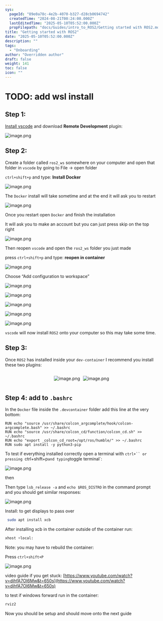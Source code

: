 ```yaml
---
sys:
  pageId: "89e0a78c-4e2b-4070-b327-d28cb0694742"
  createdTime: "2024-08-21T00:24:00.000Z"
  lastEditedTime: "2025-05-10T05:52:00.000Z"
  propFilepath: "docs/Guides/intro_to_ROS2/Getting started with ROS2.md"
title: "Getting started with ROS2"
date: "2025-05-10T05:52:00.000Z"
description: ""
tags:
  - "Onboarding"
author: "Overridden author"
draft: false
weight: 141
toc: false
icon: ""
---
```


# TODO: add wsl install

## Step 1:

[Install vscode](https://code.visualstudio.com/download) and download **Remote Development** plugin:

![image.png](https://prod-files-secure.s3.us-west-2.amazonaws.com/d518164a-d88e-44d1-a4ee-3adb3bd8bce0/efb52993-1881-4a40-b95e-6f020334f022/image.png?X-Amz-Algorithm=AWS4-HMAC-SHA256&X-Amz-Content-Sha256=UNSIGNED-PAYLOAD&X-Amz-Credential=ASIAZI2LB466XE6CRFDO%2F20250616%2Fus-west-2%2Fs3%2Faws4_request&X-Amz-Date=20250616T220852Z&X-Amz-Expires=3600&X-Amz-Security-Token=IQoJb3JpZ2luX2VjEH0aCXVzLXdlc3QtMiJHMEUCIQDql3JDgF1e5UtXq%2Bsd1ZBp%2FJJcxFhY9HU1fov7e4P%2BYwIgVAxyYfRs9ocwhTa2%2FAIsO6nlkNt%2BRXuprpqY2EiCW1Eq%2FwMIZhAAGgw2Mzc0MjMxODM4MDUiDMiIuHai1kQEucNigyrcA3AXFoFFkcS0uATmOlV%2FUoeIuQhNzvsHHzjzCnBh2y%2FOxDCxo7FLV44%2BrXxbF8bw3kzFEJGmpn16eVLH%2FjCUtuLxBGNMKit9J%2BZ0xJ8z8OS%2F6facV1nLGTsLByCR4kOqrfAvfKxW0TiU%2BcDXfCfdqIc3rpLIbKdc2liU0cvS8AsOUoypFnm8rU%2FoKzNgwlSpaqQhomN6pJX8XBkUmBir2%2BghMSUFB6cIJ%2BBG7W6au0fMm8KgB1JDP%2BRtbxztcePby8%2FzlyxLMXZySQN0qHU%2F472sbAahl1Yo9ooRS5k4Kh%2B5dyTJaneqBFbJQa2xi2HM2bVSvdMugnGILLc8bIaP%2ByXijzJPCv%2BTFBN1%2BOp9TNjAMInyfsWHTZDzZtw4TYIfIeWYhYa7v1iDHoATfA6PJYu33%2FwPJ%2FlQazoSerJEHSkyL4xrRhsbeiJvXRFA0VgmOJZKsHK9%2BpzQMVo%2FybdHppp99lNEAlFbGUieVLmpzA6TpTudqA2ShwdlKsKyACFMyRGY7woKStWrrSW1lROL4Iu4H%2F3sR8ZhJCkTEHT8k%2FAplHuJroxpFBQ3nUjuxtZRZ2lQ6EyMt5C%2FrCg9QXTJvBLjOXP07Bi3L5a6HXQiUwsnJXcSHoVvDSvVu%2F0bMMCOwsIGOqUBidbkZ3XWZzcrqUB0Z8P3V61d%2BL%2Bh8Kc1G3UAc37CzqHdKaN0IxnszaIJqH17NmbFQu0YEBMHoEZNOAE76GmXiQYR7DofSwyoTVTW0V8VqrONqCnu8OjiQwloSqoZdln1Z3WDnb1idzfJIPMgNloCA%2FRWgng8wrnk0Q%2BzGrJfrl0kID68I9qao74OhHdCKW3kIDFJIWi%2B9VXojwyBufK7%2FIS5%2BrZS&X-Amz-Signature=81dce52d78b28eb588fea65d48bca786cd0884b8055efad4be582aa6e158cb4d&X-Amz-SignedHeaders=host&x-amz-checksum-mode=ENABLED&x-id=GetObject)

## Step 2:

Create a folder called `ros2_ws` somewhere on your computer and open that folder in `vscode` by going to File → open folder 

`ctrl+shift+p` and type: **Install Docker**

![image.png](https://prod-files-secure.s3.us-west-2.amazonaws.com/d518164a-d88e-44d1-a4ee-3adb3bd8bce0/2269dc0e-1cd5-47ff-bceb-c04ad9b2eab0/image.png?X-Amz-Algorithm=AWS4-HMAC-SHA256&X-Amz-Content-Sha256=UNSIGNED-PAYLOAD&X-Amz-Credential=ASIAZI2LB466XE6CRFDO%2F20250616%2Fus-west-2%2Fs3%2Faws4_request&X-Amz-Date=20250616T220851Z&X-Amz-Expires=3600&X-Amz-Security-Token=IQoJb3JpZ2luX2VjEH0aCXVzLXdlc3QtMiJHMEUCIQDql3JDgF1e5UtXq%2Bsd1ZBp%2FJJcxFhY9HU1fov7e4P%2BYwIgVAxyYfRs9ocwhTa2%2FAIsO6nlkNt%2BRXuprpqY2EiCW1Eq%2FwMIZhAAGgw2Mzc0MjMxODM4MDUiDMiIuHai1kQEucNigyrcA3AXFoFFkcS0uATmOlV%2FUoeIuQhNzvsHHzjzCnBh2y%2FOxDCxo7FLV44%2BrXxbF8bw3kzFEJGmpn16eVLH%2FjCUtuLxBGNMKit9J%2BZ0xJ8z8OS%2F6facV1nLGTsLByCR4kOqrfAvfKxW0TiU%2BcDXfCfdqIc3rpLIbKdc2liU0cvS8AsOUoypFnm8rU%2FoKzNgwlSpaqQhomN6pJX8XBkUmBir2%2BghMSUFB6cIJ%2BBG7W6au0fMm8KgB1JDP%2BRtbxztcePby8%2FzlyxLMXZySQN0qHU%2F472sbAahl1Yo9ooRS5k4Kh%2B5dyTJaneqBFbJQa2xi2HM2bVSvdMugnGILLc8bIaP%2ByXijzJPCv%2BTFBN1%2BOp9TNjAMInyfsWHTZDzZtw4TYIfIeWYhYa7v1iDHoATfA6PJYu33%2FwPJ%2FlQazoSerJEHSkyL4xrRhsbeiJvXRFA0VgmOJZKsHK9%2BpzQMVo%2FybdHppp99lNEAlFbGUieVLmpzA6TpTudqA2ShwdlKsKyACFMyRGY7woKStWrrSW1lROL4Iu4H%2F3sR8ZhJCkTEHT8k%2FAplHuJroxpFBQ3nUjuxtZRZ2lQ6EyMt5C%2FrCg9QXTJvBLjOXP07Bi3L5a6HXQiUwsnJXcSHoVvDSvVu%2F0bMMCOwsIGOqUBidbkZ3XWZzcrqUB0Z8P3V61d%2BL%2Bh8Kc1G3UAc37CzqHdKaN0IxnszaIJqH17NmbFQu0YEBMHoEZNOAE76GmXiQYR7DofSwyoTVTW0V8VqrONqCnu8OjiQwloSqoZdln1Z3WDnb1idzfJIPMgNloCA%2FRWgng8wrnk0Q%2BzGrJfrl0kID68I9qao74OhHdCKW3kIDFJIWi%2B9VXojwyBufK7%2FIS5%2BrZS&X-Amz-Signature=13a566cbdee27698ddf4e070f8272afdafd9fc79c379ec4b8176100aabf92f62&X-Amz-SignedHeaders=host&x-amz-checksum-mode=ENABLED&x-id=GetObject)

The `Docker` install will take sometime and at the end it will ask you to restart

![image.png](https://prod-files-secure.s3.us-west-2.amazonaws.com/d518164a-d88e-44d1-a4ee-3adb3bd8bce0/ed233f78-be33-4b1f-b89c-9c346c0e961e/image.png?X-Amz-Algorithm=AWS4-HMAC-SHA256&X-Amz-Content-Sha256=UNSIGNED-PAYLOAD&X-Amz-Credential=ASIAZI2LB466XE6CRFDO%2F20250616%2Fus-west-2%2Fs3%2Faws4_request&X-Amz-Date=20250616T220851Z&X-Amz-Expires=3600&X-Amz-Security-Token=IQoJb3JpZ2luX2VjEH0aCXVzLXdlc3QtMiJHMEUCIQDql3JDgF1e5UtXq%2Bsd1ZBp%2FJJcxFhY9HU1fov7e4P%2BYwIgVAxyYfRs9ocwhTa2%2FAIsO6nlkNt%2BRXuprpqY2EiCW1Eq%2FwMIZhAAGgw2Mzc0MjMxODM4MDUiDMiIuHai1kQEucNigyrcA3AXFoFFkcS0uATmOlV%2FUoeIuQhNzvsHHzjzCnBh2y%2FOxDCxo7FLV44%2BrXxbF8bw3kzFEJGmpn16eVLH%2FjCUtuLxBGNMKit9J%2BZ0xJ8z8OS%2F6facV1nLGTsLByCR4kOqrfAvfKxW0TiU%2BcDXfCfdqIc3rpLIbKdc2liU0cvS8AsOUoypFnm8rU%2FoKzNgwlSpaqQhomN6pJX8XBkUmBir2%2BghMSUFB6cIJ%2BBG7W6au0fMm8KgB1JDP%2BRtbxztcePby8%2FzlyxLMXZySQN0qHU%2F472sbAahl1Yo9ooRS5k4Kh%2B5dyTJaneqBFbJQa2xi2HM2bVSvdMugnGILLc8bIaP%2ByXijzJPCv%2BTFBN1%2BOp9TNjAMInyfsWHTZDzZtw4TYIfIeWYhYa7v1iDHoATfA6PJYu33%2FwPJ%2FlQazoSerJEHSkyL4xrRhsbeiJvXRFA0VgmOJZKsHK9%2BpzQMVo%2FybdHppp99lNEAlFbGUieVLmpzA6TpTudqA2ShwdlKsKyACFMyRGY7woKStWrrSW1lROL4Iu4H%2F3sR8ZhJCkTEHT8k%2FAplHuJroxpFBQ3nUjuxtZRZ2lQ6EyMt5C%2FrCg9QXTJvBLjOXP07Bi3L5a6HXQiUwsnJXcSHoVvDSvVu%2F0bMMCOwsIGOqUBidbkZ3XWZzcrqUB0Z8P3V61d%2BL%2Bh8Kc1G3UAc37CzqHdKaN0IxnszaIJqH17NmbFQu0YEBMHoEZNOAE76GmXiQYR7DofSwyoTVTW0V8VqrONqCnu8OjiQwloSqoZdln1Z3WDnb1idzfJIPMgNloCA%2FRWgng8wrnk0Q%2BzGrJfrl0kID68I9qao74OhHdCKW3kIDFJIWi%2B9VXojwyBufK7%2FIS5%2BrZS&X-Amz-Signature=0f7eb417d2968000a3e7f3f0c593efd206ee8c849254672d6f4d1dd3d4be6c61&X-Amz-SignedHeaders=host&x-amz-checksum-mode=ENABLED&x-id=GetObject)

Once you restart open `Docker` and finish the installation

It will ask you to make an account but you can just press skip on the top right

![image.png](https://prod-files-secure.s3.us-west-2.amazonaws.com/d518164a-d88e-44d1-a4ee-3adb3bd8bce0/21010ad9-1659-4fd9-9f59-9932a09b2a3d/image.png?X-Amz-Algorithm=AWS4-HMAC-SHA256&X-Amz-Content-Sha256=UNSIGNED-PAYLOAD&X-Amz-Credential=ASIAZI2LB466XE6CRFDO%2F20250616%2Fus-west-2%2Fs3%2Faws4_request&X-Amz-Date=20250616T220851Z&X-Amz-Expires=3600&X-Amz-Security-Token=IQoJb3JpZ2luX2VjEH0aCXVzLXdlc3QtMiJHMEUCIQDql3JDgF1e5UtXq%2Bsd1ZBp%2FJJcxFhY9HU1fov7e4P%2BYwIgVAxyYfRs9ocwhTa2%2FAIsO6nlkNt%2BRXuprpqY2EiCW1Eq%2FwMIZhAAGgw2Mzc0MjMxODM4MDUiDMiIuHai1kQEucNigyrcA3AXFoFFkcS0uATmOlV%2FUoeIuQhNzvsHHzjzCnBh2y%2FOxDCxo7FLV44%2BrXxbF8bw3kzFEJGmpn16eVLH%2FjCUtuLxBGNMKit9J%2BZ0xJ8z8OS%2F6facV1nLGTsLByCR4kOqrfAvfKxW0TiU%2BcDXfCfdqIc3rpLIbKdc2liU0cvS8AsOUoypFnm8rU%2FoKzNgwlSpaqQhomN6pJX8XBkUmBir2%2BghMSUFB6cIJ%2BBG7W6au0fMm8KgB1JDP%2BRtbxztcePby8%2FzlyxLMXZySQN0qHU%2F472sbAahl1Yo9ooRS5k4Kh%2B5dyTJaneqBFbJQa2xi2HM2bVSvdMugnGILLc8bIaP%2ByXijzJPCv%2BTFBN1%2BOp9TNjAMInyfsWHTZDzZtw4TYIfIeWYhYa7v1iDHoATfA6PJYu33%2FwPJ%2FlQazoSerJEHSkyL4xrRhsbeiJvXRFA0VgmOJZKsHK9%2BpzQMVo%2FybdHppp99lNEAlFbGUieVLmpzA6TpTudqA2ShwdlKsKyACFMyRGY7woKStWrrSW1lROL4Iu4H%2F3sR8ZhJCkTEHT8k%2FAplHuJroxpFBQ3nUjuxtZRZ2lQ6EyMt5C%2FrCg9QXTJvBLjOXP07Bi3L5a6HXQiUwsnJXcSHoVvDSvVu%2F0bMMCOwsIGOqUBidbkZ3XWZzcrqUB0Z8P3V61d%2BL%2Bh8Kc1G3UAc37CzqHdKaN0IxnszaIJqH17NmbFQu0YEBMHoEZNOAE76GmXiQYR7DofSwyoTVTW0V8VqrONqCnu8OjiQwloSqoZdln1Z3WDnb1idzfJIPMgNloCA%2FRWgng8wrnk0Q%2BzGrJfrl0kID68I9qao74OhHdCKW3kIDFJIWi%2B9VXojwyBufK7%2FIS5%2BrZS&X-Amz-Signature=f978d6c5e49bce590e9fe7aa0d1a10d8a605b7f65e512516014834b226da5225&X-Amz-SignedHeaders=host&x-amz-checksum-mode=ENABLED&x-id=GetObject)

Then reopen `vscode` and open the `ros2_ws` folder you just made

press `ctrl+shift+p` and type: **reopen in container**

![image.png](https://prod-files-secure.s3.us-west-2.amazonaws.com/d518164a-d88e-44d1-a4ee-3adb3bd8bce0/4e93b8c2-41ad-488c-8095-c74205196118/image.png?X-Amz-Algorithm=AWS4-HMAC-SHA256&X-Amz-Content-Sha256=UNSIGNED-PAYLOAD&X-Amz-Credential=ASIAZI2LB466XE6CRFDO%2F20250616%2Fus-west-2%2Fs3%2Faws4_request&X-Amz-Date=20250616T220851Z&X-Amz-Expires=3600&X-Amz-Security-Token=IQoJb3JpZ2luX2VjEH0aCXVzLXdlc3QtMiJHMEUCIQDql3JDgF1e5UtXq%2Bsd1ZBp%2FJJcxFhY9HU1fov7e4P%2BYwIgVAxyYfRs9ocwhTa2%2FAIsO6nlkNt%2BRXuprpqY2EiCW1Eq%2FwMIZhAAGgw2Mzc0MjMxODM4MDUiDMiIuHai1kQEucNigyrcA3AXFoFFkcS0uATmOlV%2FUoeIuQhNzvsHHzjzCnBh2y%2FOxDCxo7FLV44%2BrXxbF8bw3kzFEJGmpn16eVLH%2FjCUtuLxBGNMKit9J%2BZ0xJ8z8OS%2F6facV1nLGTsLByCR4kOqrfAvfKxW0TiU%2BcDXfCfdqIc3rpLIbKdc2liU0cvS8AsOUoypFnm8rU%2FoKzNgwlSpaqQhomN6pJX8XBkUmBir2%2BghMSUFB6cIJ%2BBG7W6au0fMm8KgB1JDP%2BRtbxztcePby8%2FzlyxLMXZySQN0qHU%2F472sbAahl1Yo9ooRS5k4Kh%2B5dyTJaneqBFbJQa2xi2HM2bVSvdMugnGILLc8bIaP%2ByXijzJPCv%2BTFBN1%2BOp9TNjAMInyfsWHTZDzZtw4TYIfIeWYhYa7v1iDHoATfA6PJYu33%2FwPJ%2FlQazoSerJEHSkyL4xrRhsbeiJvXRFA0VgmOJZKsHK9%2BpzQMVo%2FybdHppp99lNEAlFbGUieVLmpzA6TpTudqA2ShwdlKsKyACFMyRGY7woKStWrrSW1lROL4Iu4H%2F3sR8ZhJCkTEHT8k%2FAplHuJroxpFBQ3nUjuxtZRZ2lQ6EyMt5C%2FrCg9QXTJvBLjOXP07Bi3L5a6HXQiUwsnJXcSHoVvDSvVu%2F0bMMCOwsIGOqUBidbkZ3XWZzcrqUB0Z8P3V61d%2BL%2Bh8Kc1G3UAc37CzqHdKaN0IxnszaIJqH17NmbFQu0YEBMHoEZNOAE76GmXiQYR7DofSwyoTVTW0V8VqrONqCnu8OjiQwloSqoZdln1Z3WDnb1idzfJIPMgNloCA%2FRWgng8wrnk0Q%2BzGrJfrl0kID68I9qao74OhHdCKW3kIDFJIWi%2B9VXojwyBufK7%2FIS5%2BrZS&X-Amz-Signature=d05db8d29a1f7fcc34209a796949fe32b074fc8be2613fe1ee853142e78f317c&X-Amz-SignedHeaders=host&x-amz-checksum-mode=ENABLED&x-id=GetObject)

Choose “Add configuration to workspace”

![image.png](https://prod-files-secure.s3.us-west-2.amazonaws.com/d518164a-d88e-44d1-a4ee-3adb3bd8bce0/9560b282-5060-4989-ba37-97e7b2c22476/image.png?X-Amz-Algorithm=AWS4-HMAC-SHA256&X-Amz-Content-Sha256=UNSIGNED-PAYLOAD&X-Amz-Credential=ASIAZI2LB466XE6CRFDO%2F20250616%2Fus-west-2%2Fs3%2Faws4_request&X-Amz-Date=20250616T220851Z&X-Amz-Expires=3600&X-Amz-Security-Token=IQoJb3JpZ2luX2VjEH0aCXVzLXdlc3QtMiJHMEUCIQDql3JDgF1e5UtXq%2Bsd1ZBp%2FJJcxFhY9HU1fov7e4P%2BYwIgVAxyYfRs9ocwhTa2%2FAIsO6nlkNt%2BRXuprpqY2EiCW1Eq%2FwMIZhAAGgw2Mzc0MjMxODM4MDUiDMiIuHai1kQEucNigyrcA3AXFoFFkcS0uATmOlV%2FUoeIuQhNzvsHHzjzCnBh2y%2FOxDCxo7FLV44%2BrXxbF8bw3kzFEJGmpn16eVLH%2FjCUtuLxBGNMKit9J%2BZ0xJ8z8OS%2F6facV1nLGTsLByCR4kOqrfAvfKxW0TiU%2BcDXfCfdqIc3rpLIbKdc2liU0cvS8AsOUoypFnm8rU%2FoKzNgwlSpaqQhomN6pJX8XBkUmBir2%2BghMSUFB6cIJ%2BBG7W6au0fMm8KgB1JDP%2BRtbxztcePby8%2FzlyxLMXZySQN0qHU%2F472sbAahl1Yo9ooRS5k4Kh%2B5dyTJaneqBFbJQa2xi2HM2bVSvdMugnGILLc8bIaP%2ByXijzJPCv%2BTFBN1%2BOp9TNjAMInyfsWHTZDzZtw4TYIfIeWYhYa7v1iDHoATfA6PJYu33%2FwPJ%2FlQazoSerJEHSkyL4xrRhsbeiJvXRFA0VgmOJZKsHK9%2BpzQMVo%2FybdHppp99lNEAlFbGUieVLmpzA6TpTudqA2ShwdlKsKyACFMyRGY7woKStWrrSW1lROL4Iu4H%2F3sR8ZhJCkTEHT8k%2FAplHuJroxpFBQ3nUjuxtZRZ2lQ6EyMt5C%2FrCg9QXTJvBLjOXP07Bi3L5a6HXQiUwsnJXcSHoVvDSvVu%2F0bMMCOwsIGOqUBidbkZ3XWZzcrqUB0Z8P3V61d%2BL%2Bh8Kc1G3UAc37CzqHdKaN0IxnszaIJqH17NmbFQu0YEBMHoEZNOAE76GmXiQYR7DofSwyoTVTW0V8VqrONqCnu8OjiQwloSqoZdln1Z3WDnb1idzfJIPMgNloCA%2FRWgng8wrnk0Q%2BzGrJfrl0kID68I9qao74OhHdCKW3kIDFJIWi%2B9VXojwyBufK7%2FIS5%2BrZS&X-Amz-Signature=3643c359cdf32ed77eb9b3600865c0f80b0294f42f5c147deb06bc35dc768d13&X-Amz-SignedHeaders=host&x-amz-checksum-mode=ENABLED&x-id=GetObject)

![image.png](https://prod-files-secure.s3.us-west-2.amazonaws.com/d518164a-d88e-44d1-a4ee-3adb3bd8bce0/2ee63f81-886b-48e8-a553-dc6e5eac99e4/image.png?X-Amz-Algorithm=AWS4-HMAC-SHA256&X-Amz-Content-Sha256=UNSIGNED-PAYLOAD&X-Amz-Credential=ASIAZI2LB466XE6CRFDO%2F20250616%2Fus-west-2%2Fs3%2Faws4_request&X-Amz-Date=20250616T220852Z&X-Amz-Expires=3600&X-Amz-Security-Token=IQoJb3JpZ2luX2VjEH0aCXVzLXdlc3QtMiJHMEUCIQDql3JDgF1e5UtXq%2Bsd1ZBp%2FJJcxFhY9HU1fov7e4P%2BYwIgVAxyYfRs9ocwhTa2%2FAIsO6nlkNt%2BRXuprpqY2EiCW1Eq%2FwMIZhAAGgw2Mzc0MjMxODM4MDUiDMiIuHai1kQEucNigyrcA3AXFoFFkcS0uATmOlV%2FUoeIuQhNzvsHHzjzCnBh2y%2FOxDCxo7FLV44%2BrXxbF8bw3kzFEJGmpn16eVLH%2FjCUtuLxBGNMKit9J%2BZ0xJ8z8OS%2F6facV1nLGTsLByCR4kOqrfAvfKxW0TiU%2BcDXfCfdqIc3rpLIbKdc2liU0cvS8AsOUoypFnm8rU%2FoKzNgwlSpaqQhomN6pJX8XBkUmBir2%2BghMSUFB6cIJ%2BBG7W6au0fMm8KgB1JDP%2BRtbxztcePby8%2FzlyxLMXZySQN0qHU%2F472sbAahl1Yo9ooRS5k4Kh%2B5dyTJaneqBFbJQa2xi2HM2bVSvdMugnGILLc8bIaP%2ByXijzJPCv%2BTFBN1%2BOp9TNjAMInyfsWHTZDzZtw4TYIfIeWYhYa7v1iDHoATfA6PJYu33%2FwPJ%2FlQazoSerJEHSkyL4xrRhsbeiJvXRFA0VgmOJZKsHK9%2BpzQMVo%2FybdHppp99lNEAlFbGUieVLmpzA6TpTudqA2ShwdlKsKyACFMyRGY7woKStWrrSW1lROL4Iu4H%2F3sR8ZhJCkTEHT8k%2FAplHuJroxpFBQ3nUjuxtZRZ2lQ6EyMt5C%2FrCg9QXTJvBLjOXP07Bi3L5a6HXQiUwsnJXcSHoVvDSvVu%2F0bMMCOwsIGOqUBidbkZ3XWZzcrqUB0Z8P3V61d%2BL%2Bh8Kc1G3UAc37CzqHdKaN0IxnszaIJqH17NmbFQu0YEBMHoEZNOAE76GmXiQYR7DofSwyoTVTW0V8VqrONqCnu8OjiQwloSqoZdln1Z3WDnb1idzfJIPMgNloCA%2FRWgng8wrnk0Q%2BzGrJfrl0kID68I9qao74OhHdCKW3kIDFJIWi%2B9VXojwyBufK7%2FIS5%2BrZS&X-Amz-Signature=e652fc9396c53ec4c1556b51365d0e12346ac3ba8c5854b74677c06cbb88377b&X-Amz-SignedHeaders=host&x-amz-checksum-mode=ENABLED&x-id=GetObject)

![image.png](https://prod-files-secure.s3.us-west-2.amazonaws.com/d518164a-d88e-44d1-a4ee-3adb3bd8bce0/ae1580b2-b048-407e-aed9-b584224a7a04/image.png?X-Amz-Algorithm=AWS4-HMAC-SHA256&X-Amz-Content-Sha256=UNSIGNED-PAYLOAD&X-Amz-Credential=ASIAZI2LB466XE6CRFDO%2F20250616%2Fus-west-2%2Fs3%2Faws4_request&X-Amz-Date=20250616T220851Z&X-Amz-Expires=3600&X-Amz-Security-Token=IQoJb3JpZ2luX2VjEH0aCXVzLXdlc3QtMiJHMEUCIQDql3JDgF1e5UtXq%2Bsd1ZBp%2FJJcxFhY9HU1fov7e4P%2BYwIgVAxyYfRs9ocwhTa2%2FAIsO6nlkNt%2BRXuprpqY2EiCW1Eq%2FwMIZhAAGgw2Mzc0MjMxODM4MDUiDMiIuHai1kQEucNigyrcA3AXFoFFkcS0uATmOlV%2FUoeIuQhNzvsHHzjzCnBh2y%2FOxDCxo7FLV44%2BrXxbF8bw3kzFEJGmpn16eVLH%2FjCUtuLxBGNMKit9J%2BZ0xJ8z8OS%2F6facV1nLGTsLByCR4kOqrfAvfKxW0TiU%2BcDXfCfdqIc3rpLIbKdc2liU0cvS8AsOUoypFnm8rU%2FoKzNgwlSpaqQhomN6pJX8XBkUmBir2%2BghMSUFB6cIJ%2BBG7W6au0fMm8KgB1JDP%2BRtbxztcePby8%2FzlyxLMXZySQN0qHU%2F472sbAahl1Yo9ooRS5k4Kh%2B5dyTJaneqBFbJQa2xi2HM2bVSvdMugnGILLc8bIaP%2ByXijzJPCv%2BTFBN1%2BOp9TNjAMInyfsWHTZDzZtw4TYIfIeWYhYa7v1iDHoATfA6PJYu33%2FwPJ%2FlQazoSerJEHSkyL4xrRhsbeiJvXRFA0VgmOJZKsHK9%2BpzQMVo%2FybdHppp99lNEAlFbGUieVLmpzA6TpTudqA2ShwdlKsKyACFMyRGY7woKStWrrSW1lROL4Iu4H%2F3sR8ZhJCkTEHT8k%2FAplHuJroxpFBQ3nUjuxtZRZ2lQ6EyMt5C%2FrCg9QXTJvBLjOXP07Bi3L5a6HXQiUwsnJXcSHoVvDSvVu%2F0bMMCOwsIGOqUBidbkZ3XWZzcrqUB0Z8P3V61d%2BL%2Bh8Kc1G3UAc37CzqHdKaN0IxnszaIJqH17NmbFQu0YEBMHoEZNOAE76GmXiQYR7DofSwyoTVTW0V8VqrONqCnu8OjiQwloSqoZdln1Z3WDnb1idzfJIPMgNloCA%2FRWgng8wrnk0Q%2BzGrJfrl0kID68I9qao74OhHdCKW3kIDFJIWi%2B9VXojwyBufK7%2FIS5%2BrZS&X-Amz-Signature=4e3a4c79646a07d6b72887fe5076b0527bc290fd9bc60537a92720c981ebd65a&X-Amz-SignedHeaders=host&x-amz-checksum-mode=ENABLED&x-id=GetObject)

![image.png](https://prod-files-secure.s3.us-west-2.amazonaws.com/d518164a-d88e-44d1-a4ee-3adb3bd8bce0/53255b28-f75e-430f-b9e3-c0ac8577e42b/image.png?X-Amz-Algorithm=AWS4-HMAC-SHA256&X-Amz-Content-Sha256=UNSIGNED-PAYLOAD&X-Amz-Credential=ASIAZI2LB466XE6CRFDO%2F20250616%2Fus-west-2%2Fs3%2Faws4_request&X-Amz-Date=20250616T220851Z&X-Amz-Expires=3600&X-Amz-Security-Token=IQoJb3JpZ2luX2VjEH0aCXVzLXdlc3QtMiJHMEUCIQDql3JDgF1e5UtXq%2Bsd1ZBp%2FJJcxFhY9HU1fov7e4P%2BYwIgVAxyYfRs9ocwhTa2%2FAIsO6nlkNt%2BRXuprpqY2EiCW1Eq%2FwMIZhAAGgw2Mzc0MjMxODM4MDUiDMiIuHai1kQEucNigyrcA3AXFoFFkcS0uATmOlV%2FUoeIuQhNzvsHHzjzCnBh2y%2FOxDCxo7FLV44%2BrXxbF8bw3kzFEJGmpn16eVLH%2FjCUtuLxBGNMKit9J%2BZ0xJ8z8OS%2F6facV1nLGTsLByCR4kOqrfAvfKxW0TiU%2BcDXfCfdqIc3rpLIbKdc2liU0cvS8AsOUoypFnm8rU%2FoKzNgwlSpaqQhomN6pJX8XBkUmBir2%2BghMSUFB6cIJ%2BBG7W6au0fMm8KgB1JDP%2BRtbxztcePby8%2FzlyxLMXZySQN0qHU%2F472sbAahl1Yo9ooRS5k4Kh%2B5dyTJaneqBFbJQa2xi2HM2bVSvdMugnGILLc8bIaP%2ByXijzJPCv%2BTFBN1%2BOp9TNjAMInyfsWHTZDzZtw4TYIfIeWYhYa7v1iDHoATfA6PJYu33%2FwPJ%2FlQazoSerJEHSkyL4xrRhsbeiJvXRFA0VgmOJZKsHK9%2BpzQMVo%2FybdHppp99lNEAlFbGUieVLmpzA6TpTudqA2ShwdlKsKyACFMyRGY7woKStWrrSW1lROL4Iu4H%2F3sR8ZhJCkTEHT8k%2FAplHuJroxpFBQ3nUjuxtZRZ2lQ6EyMt5C%2FrCg9QXTJvBLjOXP07Bi3L5a6HXQiUwsnJXcSHoVvDSvVu%2F0bMMCOwsIGOqUBidbkZ3XWZzcrqUB0Z8P3V61d%2BL%2Bh8Kc1G3UAc37CzqHdKaN0IxnszaIJqH17NmbFQu0YEBMHoEZNOAE76GmXiQYR7DofSwyoTVTW0V8VqrONqCnu8OjiQwloSqoZdln1Z3WDnb1idzfJIPMgNloCA%2FRWgng8wrnk0Q%2BzGrJfrl0kID68I9qao74OhHdCKW3kIDFJIWi%2B9VXojwyBufK7%2FIS5%2BrZS&X-Amz-Signature=2715c56ece9722e46954be46b6f65f46a8fd52556bfebb2ec3bbb1dc0f3c5afb&X-Amz-SignedHeaders=host&x-amz-checksum-mode=ENABLED&x-id=GetObject)

![image.png](https://prod-files-secure.s3.us-west-2.amazonaws.com/d518164a-d88e-44d1-a4ee-3adb3bd8bce0/7c562767-5af9-4ffb-97d1-327bcdf4ee00/image.png?X-Amz-Algorithm=AWS4-HMAC-SHA256&X-Amz-Content-Sha256=UNSIGNED-PAYLOAD&X-Amz-Credential=ASIAZI2LB466XE6CRFDO%2F20250616%2Fus-west-2%2Fs3%2Faws4_request&X-Amz-Date=20250616T220851Z&X-Amz-Expires=3600&X-Amz-Security-Token=IQoJb3JpZ2luX2VjEH0aCXVzLXdlc3QtMiJHMEUCIQDql3JDgF1e5UtXq%2Bsd1ZBp%2FJJcxFhY9HU1fov7e4P%2BYwIgVAxyYfRs9ocwhTa2%2FAIsO6nlkNt%2BRXuprpqY2EiCW1Eq%2FwMIZhAAGgw2Mzc0MjMxODM4MDUiDMiIuHai1kQEucNigyrcA3AXFoFFkcS0uATmOlV%2FUoeIuQhNzvsHHzjzCnBh2y%2FOxDCxo7FLV44%2BrXxbF8bw3kzFEJGmpn16eVLH%2FjCUtuLxBGNMKit9J%2BZ0xJ8z8OS%2F6facV1nLGTsLByCR4kOqrfAvfKxW0TiU%2BcDXfCfdqIc3rpLIbKdc2liU0cvS8AsOUoypFnm8rU%2FoKzNgwlSpaqQhomN6pJX8XBkUmBir2%2BghMSUFB6cIJ%2BBG7W6au0fMm8KgB1JDP%2BRtbxztcePby8%2FzlyxLMXZySQN0qHU%2F472sbAahl1Yo9ooRS5k4Kh%2B5dyTJaneqBFbJQa2xi2HM2bVSvdMugnGILLc8bIaP%2ByXijzJPCv%2BTFBN1%2BOp9TNjAMInyfsWHTZDzZtw4TYIfIeWYhYa7v1iDHoATfA6PJYu33%2FwPJ%2FlQazoSerJEHSkyL4xrRhsbeiJvXRFA0VgmOJZKsHK9%2BpzQMVo%2FybdHppp99lNEAlFbGUieVLmpzA6TpTudqA2ShwdlKsKyACFMyRGY7woKStWrrSW1lROL4Iu4H%2F3sR8ZhJCkTEHT8k%2FAplHuJroxpFBQ3nUjuxtZRZ2lQ6EyMt5C%2FrCg9QXTJvBLjOXP07Bi3L5a6HXQiUwsnJXcSHoVvDSvVu%2F0bMMCOwsIGOqUBidbkZ3XWZzcrqUB0Z8P3V61d%2BL%2Bh8Kc1G3UAc37CzqHdKaN0IxnszaIJqH17NmbFQu0YEBMHoEZNOAE76GmXiQYR7DofSwyoTVTW0V8VqrONqCnu8OjiQwloSqoZdln1Z3WDnb1idzfJIPMgNloCA%2FRWgng8wrnk0Q%2BzGrJfrl0kID68I9qao74OhHdCKW3kIDFJIWi%2B9VXojwyBufK7%2FIS5%2BrZS&X-Amz-Signature=a0a417fd83d9f10f1fe1f04010b496f5a4b3daeea52970a97f6bfcfec547b213&X-Amz-SignedHeaders=host&x-amz-checksum-mode=ENABLED&x-id=GetObject)

`vscode` will now install `ROS2` onto your computer so this may take some time.

## Step 3:

Once `ROS2` has installed inside your `dev-container` I recommend you install these two plugins:

<div style="display: flex;flex-direction: row; column-gap:10px; max-width: 630px;justify-content: center;">
<div>

![image.png](https://prod-files-secure.s3.us-west-2.amazonaws.com/d518164a-d88e-44d1-a4ee-3adb3bd8bce0/3fc3d550-5a54-4ba1-ba6b-faa01cdb7369/image.png?X-Amz-Algorithm=AWS4-HMAC-SHA256&X-Amz-Content-Sha256=UNSIGNED-PAYLOAD&X-Amz-Credential=ASIAZI2LB466UWGBXSXL%2F20250616%2Fus-west-2%2Fs3%2Faws4_request&X-Amz-Date=20250616T220854Z&X-Amz-Expires=3600&X-Amz-Security-Token=IQoJb3JpZ2luX2VjEH0aCXVzLXdlc3QtMiJHMEUCIQDdADlU8IYnolBZQJqmAhscn1iftpFCoHUumqAOS5VZ2QIgUNlpgs%2Fixk841k%2BSZwjrdLa1%2FX%2BP8NF3I7eSdTSAlnUq%2FwMIZhAAGgw2Mzc0MjMxODM4MDUiDHFuHlxRD5%2ByfQ9odCrcA72dYvTqtXqRAAvGE5DuF9iKPV%2BQUu2jChIS%2BrvfNvqwz4ee4CuO%2BcHun6VM4JGUDcMVFV2YwZ7EBUI0u7FgfGsmkFN60R7Jza%2FmkobjhKR2lix2VCbI3F9nm79mjiMiYN2PLvs7MT7MTBNwQssFzd3KONl%2Fn1onDPU8L99Td225bzIU7S1%2FFo7YBMo8YOb6lpE5XHOslpS3NnF7cJ9Pgq07oY2%2FzI3vWMAxUgTDtvOMNLJobj30ZFObZs0dw5EbENrtbwl8WDY6pjRYJE%2BNpPNHgNEg%2BCozDhzC1WkV7%2Fxf6fsmxc6ZQJJ3S3CrqbDNMgBdhn4g8o%2BLE47Ss5V8Oxh3JBK0bV6pRvh28Cmj33rlFmNHRh2QXQKCDieyYBRuCSN%2FDfAKuXE%2F1YotlOilhAFDn6IgRh7c0eT54lGbZsrCGv5ul2pUNRlAGXrf6363D31D4qmrfNtrs3%2FBf0mHGOtjqPIoebm8dWwriGoFozXO7I8Qrz2snLJ03RLbVQdOjlvJY79iJz0pa0qdy23lLykuIi3U2Y2WAOxfIxVTYzVF%2BJyffDx%2BluMpd64BeHrVbqEEio48RDKtY5UBBdjc%2B5Za6xZqePQXcWvFPL4%2BA637ffAhN1W9Lt4%2F%2BbL6MO%2BNwsIGOqUB5g2psRGRjdvPid8JnooWo3wbN1aPzM9UrX8AcAeOds13qmeZS2M9lJ676ZMLSM4gpsiRRD9SdPNmujcIb%2FiEF21P8tnh8by%2BWodMBryOEc18blIyiG5PRxTk7YCybgcCtxbD9g0C2qgyiGpD0MtFZ7o8xgfnIxQA%2FLCKgwXcadEus3N1c0PI6TnWMBNXVcSSeEyKFoJCLlT4afA4RBKjLzZuSapg&X-Amz-Signature=78d89dcf179d426abf6dc57148e20c977c6aedf62f9942f4d636cc9820945acc&X-Amz-SignedHeaders=host&x-amz-checksum-mode=ENABLED&x-id=GetObject)

</div>
<div>

![image.png](https://prod-files-secure.s3.us-west-2.amazonaws.com/d518164a-d88e-44d1-a4ee-3adb3bd8bce0/d994cc66-13c2-4093-a5a3-f84cf4601a82/image.png?X-Amz-Algorithm=AWS4-HMAC-SHA256&X-Amz-Content-Sha256=UNSIGNED-PAYLOAD&X-Amz-Credential=ASIAZI2LB466WUVHN7R2%2F20250616%2Fus-west-2%2Fs3%2Faws4_request&X-Amz-Date=20250616T220854Z&X-Amz-Expires=3600&X-Amz-Security-Token=IQoJb3JpZ2luX2VjEH0aCXVzLXdlc3QtMiJIMEYCIQDRnZdustqeZmnJIV6%2F7okVmcmqOZQDHnQOegeXyz9abgIhAIa389tuwgrzeWrVjDUksv5uyi4u65n6s4I7W83h2M27Kv8DCGYQABoMNjM3NDIzMTgzODA1Igw9NKzDm6z0g5atSwsq3AMV2djC5t5wNF2k6%2BUdo%2F8HRKQ%2Bm4AWuG5C4Ts9fXHFghskimm1p8btKuLDLLQfb09TdwFu31kmNZI5smTQ1xo1ggRsaZ44lr7TARA6R38oqpKzI0AQ4O3ETTSeoVqBoJcLxtgjlMT4DaHX40kK6EOKi5AlPmFbV6Aw4sH92SvBHp2NRJa9Wnzk1eJdxSWmpH%2BSzYWFb5lPbW4QPLLrSjE0V7ASvjgjjWApaHj2F2aj88w3SkxRxyzy9ICOQv08gLYmE67of0ernRd4oBgkVFoRR7qOAYeafBlUFnrdzAM9CG6JsfRZIFaEehbI8lc7o6%2FqM0K1vnYJ%2FfiWH2kRVLfBTr%2Fiwcb1QKdo%2B4WNtlhTOUKtqNY42B56ipXNvTXWXu%2Fuvg6toTV66go%2Fj5IMhVydYaTZmtK3CZZyo8XxnhHsp74FpbMb1uBYBakVJSg7PR%2FK%2B0sZEsGKdd0NIpyhsyPvb0WtyhFdeASrnhO2Md%2BlYWxoZB5Pqz%2FLYwbNgjx80ebJcV%2BRsnOOeK4TfYA2WjUbcUgQs%2BmtJa6PZwm6WvxmUeHwqTT1S%2F9NgwTTVYniPBLrBZfdY%2BTqAKyN2sM0l9jPBUoriJ8oj3ahVWitHkKoyRDQJ05MFiuW6rkcrjCUjsLCBjqkAZ43kGlZ6A6NUoXQCOwcW5%2FT26FMLYYl38gy59nLqOj18jcOrQNToVetQqyV3RYuCOljtiQUvazWDEYtzlTt6L5fvEUZ3AAV9RQLA1N4umhA0rlWXi6wB9%2FgLMiooD66yu9AH6txb8L%2Fskf3o970uzZKLI2Qfr%2FdANAWX1ZYe6mho1zYI4PoKnZEHz3OYpZqyrt9GIPlmZjzF2QvQ7WHa0Fqu8EP&X-Amz-Signature=79fe72e1ebbfb1211dd0eb99421640f56483619d6efdb85d12e65c1992f3ea0b&X-Amz-SignedHeaders=host&x-amz-checksum-mode=ENABLED&x-id=GetObject)

</div>
</div>

## Step 4: add to `.bashrc`

In the `Docker` file inside the `.devcontainer` folder add this line at the very bottom: 

```docker
RUN echo "source /usr/share/colcon_argcomplete/hook/colcon-argcomplete.bash" >> ~/.bashrc
RUN echo "source /usr/share/colcon_cd/function/colcon_cd.sh" >> ~/.bashrc
RUN echo "export _colcon_cd_root=/opt/ros/humble/" >> ~/.bashrc
RUN sudo apt install -y python3-pip 
```

To test if everything installed correctly open a terminal with `ctrl+`` or pressing `ctrl+shift+p` and typing `toggle terminal`:

![image.png](https://prod-files-secure.s3.us-west-2.amazonaws.com/d518164a-d88e-44d1-a4ee-3adb3bd8bce0/6a4943d8-b04e-4c02-9a58-775f3384d1a5/image.png?X-Amz-Algorithm=AWS4-HMAC-SHA256&X-Amz-Content-Sha256=UNSIGNED-PAYLOAD&X-Amz-Credential=ASIAZI2LB466XE6CRFDO%2F20250616%2Fus-west-2%2Fs3%2Faws4_request&X-Amz-Date=20250616T220851Z&X-Amz-Expires=3600&X-Amz-Security-Token=IQoJb3JpZ2luX2VjEH0aCXVzLXdlc3QtMiJHMEUCIQDql3JDgF1e5UtXq%2Bsd1ZBp%2FJJcxFhY9HU1fov7e4P%2BYwIgVAxyYfRs9ocwhTa2%2FAIsO6nlkNt%2BRXuprpqY2EiCW1Eq%2FwMIZhAAGgw2Mzc0MjMxODM4MDUiDMiIuHai1kQEucNigyrcA3AXFoFFkcS0uATmOlV%2FUoeIuQhNzvsHHzjzCnBh2y%2FOxDCxo7FLV44%2BrXxbF8bw3kzFEJGmpn16eVLH%2FjCUtuLxBGNMKit9J%2BZ0xJ8z8OS%2F6facV1nLGTsLByCR4kOqrfAvfKxW0TiU%2BcDXfCfdqIc3rpLIbKdc2liU0cvS8AsOUoypFnm8rU%2FoKzNgwlSpaqQhomN6pJX8XBkUmBir2%2BghMSUFB6cIJ%2BBG7W6au0fMm8KgB1JDP%2BRtbxztcePby8%2FzlyxLMXZySQN0qHU%2F472sbAahl1Yo9ooRS5k4Kh%2B5dyTJaneqBFbJQa2xi2HM2bVSvdMugnGILLc8bIaP%2ByXijzJPCv%2BTFBN1%2BOp9TNjAMInyfsWHTZDzZtw4TYIfIeWYhYa7v1iDHoATfA6PJYu33%2FwPJ%2FlQazoSerJEHSkyL4xrRhsbeiJvXRFA0VgmOJZKsHK9%2BpzQMVo%2FybdHppp99lNEAlFbGUieVLmpzA6TpTudqA2ShwdlKsKyACFMyRGY7woKStWrrSW1lROL4Iu4H%2F3sR8ZhJCkTEHT8k%2FAplHuJroxpFBQ3nUjuxtZRZ2lQ6EyMt5C%2FrCg9QXTJvBLjOXP07Bi3L5a6HXQiUwsnJXcSHoVvDSvVu%2F0bMMCOwsIGOqUBidbkZ3XWZzcrqUB0Z8P3V61d%2BL%2Bh8Kc1G3UAc37CzqHdKaN0IxnszaIJqH17NmbFQu0YEBMHoEZNOAE76GmXiQYR7DofSwyoTVTW0V8VqrONqCnu8OjiQwloSqoZdln1Z3WDnb1idzfJIPMgNloCA%2FRWgng8wrnk0Q%2BzGrJfrl0kID68I9qao74OhHdCKW3kIDFJIWi%2B9VXojwyBufK7%2FIS5%2BrZS&X-Amz-Signature=cf6b1cac1f44729bfe56ad8af946e35bc4411415cc1d1c489bac60ea55bf1d72&X-Amz-SignedHeaders=host&x-amz-checksum-mode=ENABLED&x-id=GetObject)

then 

Then type `lsb_release -a` and `echo $ROS_DISTRO` in the command prompt and you should get similar responses:

![image.png](https://prod-files-secure.s3.us-west-2.amazonaws.com/d518164a-d88e-44d1-a4ee-3adb3bd8bce0/3e635dec-a805-4e85-8b9e-d000e5b71a4e/image.png?X-Amz-Algorithm=AWS4-HMAC-SHA256&X-Amz-Content-Sha256=UNSIGNED-PAYLOAD&X-Amz-Credential=ASIAZI2LB466XE6CRFDO%2F20250616%2Fus-west-2%2Fs3%2Faws4_request&X-Amz-Date=20250616T220852Z&X-Amz-Expires=3600&X-Amz-Security-Token=IQoJb3JpZ2luX2VjEH0aCXVzLXdlc3QtMiJHMEUCIQDql3JDgF1e5UtXq%2Bsd1ZBp%2FJJcxFhY9HU1fov7e4P%2BYwIgVAxyYfRs9ocwhTa2%2FAIsO6nlkNt%2BRXuprpqY2EiCW1Eq%2FwMIZhAAGgw2Mzc0MjMxODM4MDUiDMiIuHai1kQEucNigyrcA3AXFoFFkcS0uATmOlV%2FUoeIuQhNzvsHHzjzCnBh2y%2FOxDCxo7FLV44%2BrXxbF8bw3kzFEJGmpn16eVLH%2FjCUtuLxBGNMKit9J%2BZ0xJ8z8OS%2F6facV1nLGTsLByCR4kOqrfAvfKxW0TiU%2BcDXfCfdqIc3rpLIbKdc2liU0cvS8AsOUoypFnm8rU%2FoKzNgwlSpaqQhomN6pJX8XBkUmBir2%2BghMSUFB6cIJ%2BBG7W6au0fMm8KgB1JDP%2BRtbxztcePby8%2FzlyxLMXZySQN0qHU%2F472sbAahl1Yo9ooRS5k4Kh%2B5dyTJaneqBFbJQa2xi2HM2bVSvdMugnGILLc8bIaP%2ByXijzJPCv%2BTFBN1%2BOp9TNjAMInyfsWHTZDzZtw4TYIfIeWYhYa7v1iDHoATfA6PJYu33%2FwPJ%2FlQazoSerJEHSkyL4xrRhsbeiJvXRFA0VgmOJZKsHK9%2BpzQMVo%2FybdHppp99lNEAlFbGUieVLmpzA6TpTudqA2ShwdlKsKyACFMyRGY7woKStWrrSW1lROL4Iu4H%2F3sR8ZhJCkTEHT8k%2FAplHuJroxpFBQ3nUjuxtZRZ2lQ6EyMt5C%2FrCg9QXTJvBLjOXP07Bi3L5a6HXQiUwsnJXcSHoVvDSvVu%2F0bMMCOwsIGOqUBidbkZ3XWZzcrqUB0Z8P3V61d%2BL%2Bh8Kc1G3UAc37CzqHdKaN0IxnszaIJqH17NmbFQu0YEBMHoEZNOAE76GmXiQYR7DofSwyoTVTW0V8VqrONqCnu8OjiQwloSqoZdln1Z3WDnb1idzfJIPMgNloCA%2FRWgng8wrnk0Q%2BzGrJfrl0kID68I9qao74OhHdCKW3kIDFJIWi%2B9VXojwyBufK7%2FIS5%2BrZS&X-Amz-Signature=83f68be07970aa29af9f4aa05005d9e7e37e51138c9352968d99ab21a879f252&X-Amz-SignedHeaders=host&x-amz-checksum-mode=ENABLED&x-id=GetObject)

Install:  to get displays to pass over

```bash
 sudo apt install xcb
```

After installing xcb in the container outside of the container run:

```python
xhost +local:
```

Note: you may have to rebuild the container:

Press `ctrl+shift+P`

![image.png](https://prod-files-secure.s3.us-west-2.amazonaws.com/d518164a-d88e-44d1-a4ee-3adb3bd8bce0/6c2be660-2618-4c38-9c26-53554f7a0b7b/image.png?X-Amz-Algorithm=AWS4-HMAC-SHA256&X-Amz-Content-Sha256=UNSIGNED-PAYLOAD&X-Amz-Credential=ASIAZI2LB466XE6CRFDO%2F20250616%2Fus-west-2%2Fs3%2Faws4_request&X-Amz-Date=20250616T220852Z&X-Amz-Expires=3600&X-Amz-Security-Token=IQoJb3JpZ2luX2VjEH0aCXVzLXdlc3QtMiJHMEUCIQDql3JDgF1e5UtXq%2Bsd1ZBp%2FJJcxFhY9HU1fov7e4P%2BYwIgVAxyYfRs9ocwhTa2%2FAIsO6nlkNt%2BRXuprpqY2EiCW1Eq%2FwMIZhAAGgw2Mzc0MjMxODM4MDUiDMiIuHai1kQEucNigyrcA3AXFoFFkcS0uATmOlV%2FUoeIuQhNzvsHHzjzCnBh2y%2FOxDCxo7FLV44%2BrXxbF8bw3kzFEJGmpn16eVLH%2FjCUtuLxBGNMKit9J%2BZ0xJ8z8OS%2F6facV1nLGTsLByCR4kOqrfAvfKxW0TiU%2BcDXfCfdqIc3rpLIbKdc2liU0cvS8AsOUoypFnm8rU%2FoKzNgwlSpaqQhomN6pJX8XBkUmBir2%2BghMSUFB6cIJ%2BBG7W6au0fMm8KgB1JDP%2BRtbxztcePby8%2FzlyxLMXZySQN0qHU%2F472sbAahl1Yo9ooRS5k4Kh%2B5dyTJaneqBFbJQa2xi2HM2bVSvdMugnGILLc8bIaP%2ByXijzJPCv%2BTFBN1%2BOp9TNjAMInyfsWHTZDzZtw4TYIfIeWYhYa7v1iDHoATfA6PJYu33%2FwPJ%2FlQazoSerJEHSkyL4xrRhsbeiJvXRFA0VgmOJZKsHK9%2BpzQMVo%2FybdHppp99lNEAlFbGUieVLmpzA6TpTudqA2ShwdlKsKyACFMyRGY7woKStWrrSW1lROL4Iu4H%2F3sR8ZhJCkTEHT8k%2FAplHuJroxpFBQ3nUjuxtZRZ2lQ6EyMt5C%2FrCg9QXTJvBLjOXP07Bi3L5a6HXQiUwsnJXcSHoVvDSvVu%2F0bMMCOwsIGOqUBidbkZ3XWZzcrqUB0Z8P3V61d%2BL%2Bh8Kc1G3UAc37CzqHdKaN0IxnszaIJqH17NmbFQu0YEBMHoEZNOAE76GmXiQYR7DofSwyoTVTW0V8VqrONqCnu8OjiQwloSqoZdln1Z3WDnb1idzfJIPMgNloCA%2FRWgng8wrnk0Q%2BzGrJfrl0kID68I9qao74OhHdCKW3kIDFJIWi%2B9VXojwyBufK7%2FIS5%2BrZS&X-Amz-Signature=09e5019a6c33b31322bb8485cc35c8cc9e5afc2887a28c0199b0cefdef3c67dc&X-Amz-SignedHeaders=host&x-amz-checksum-mode=ENABLED&x-id=GetObject)

video guide if you get stuck: [https://www.youtube.com/watch?v=dihfA7Ol6Mw&t=650s](https://www.youtube.com/watch?v=dihfA7Ol6Mw&t=650s)

to test if windows forward run in the container:

```bash
rviz2
```

Now you should be setup and should move onto the next guide 
